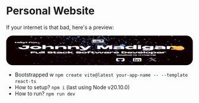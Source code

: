 # Personal Website

If your internet is that bad, here's a preview:

<img src="public/readme/preview.png" alt="banner with my name" style="max-width:100%;">

- Bootstrapped w `npm create vite@latest your-app-name -- --template react-ts`
- How to setup? `npm i` (last using Node v20.10.0)
- How to run? `npm run dev`
